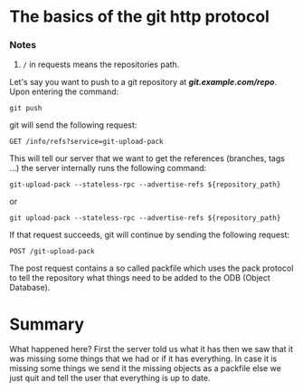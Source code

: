 # The basics of the git http protocol

### Notes
1. ```/``` in requests means the repositories path.

Let's say you want to push to a git repository at ***git.example.com/repo***.
Upon entering the command: 
```
git push
``` 
git will send the following request:
```
GET /info/refs?service=git-upload-pack
```

This will tell our server that we want to get the references (branches, tags ...) the server internally runs the following command: 
```
git-upload-pack --stateless-rpc --advertise-refs ${repository_path}
```
or
```
git upload-pack --stateless-rpc --advertise-refs ${repository_path}
```

If that request succeeds, git will continue by sending the following request:
```
POST /git-upload-pack
```
The post request contains a so called packfile which uses the pack protocol to tell the repository what things need to be added to the ODB (Object Database).

# Summary
What happened here?
First the server told us what it has then we saw that it was missing some things that we had or if it has everything.
In case it is missing some things we send it the missing objects as a packfile else we just quit and tell the user that everything is up to date.